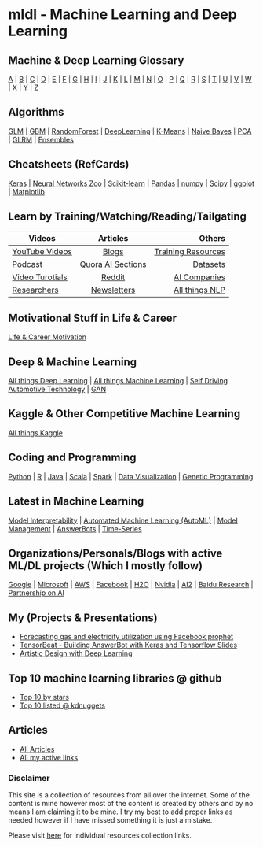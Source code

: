 # mldl - Machine Learning and Deep Learning #

## Machine & Deep Learning Glossary ##
[A](https://github.com/Avkash/mldl/blob/master/glossary/def_a.md) | [B](https://github.com/Avkash/mldl/blob/master/glossary/def_b.md) | [C](https://github.com/Avkash/mldl/blob/master/glossary/def_c.md) | [D](https://github.com/Avkash/mldl/blob/master/glossary/def_d.md) | [E](https://github.com/Avkash/mldl/blob/master/glossary/def_e.md) | [F](https://github.com/Avkash/mldl/blob/master/glossary/def_f.md) | [G](https://github.com/Avkash/mldl/blob/master/glossary/def_g.md) | [H](https://github.com/Avkash/mldl/blob/master/glossary/def_h.md) | [I](https://github.com/Avkash/mldl/blob/master/glossary/def_i.md) | [J](https://github.com/Avkash/mldl/blob/master/glossary/def_j.md) | [K](https://github.com/Avkash/mldl/blob/master/glossary/def_k.md) | [L](https://github.com/Avkash/mldl/blob/master/glossary/def_l.md) | [M](https://github.com/Avkash/mldl/blob/master/glossary/def_m.md) | [N](https://github.com/Avkash/mldl/blob/master/glossary/def_n.md) | [O](https://github.com/Avkash/mldl/blob/master/glossary/def_o.md) | [P](https://github.com/Avkash/mldl/blob/master/glossary/def_p.md) | [Q](https://github.com/Avkash/mldl/blob/master/glossary/def_q.md) | [R](https://github.com/Avkash/mldl/blob/master/glossary/def_r.md) | [S](https://github.com/Avkash/mldl/blob/master/glossary/def_s.md) | [T](https://github.com/Avkash/mldl/blob/master/glossary/def_t.md) | [U](https://github.com/Avkash/mldl/blob/master/glossary/def_u.md) | [V](https://github.com/Avkash/mldl/blob/master/glossary/def_v.md) | [W](https://github.com/Avkash/mldl/blob/master/glossary/def_w.md) | [X](https://github.com/Avkash/mldl/blob/master/glossary/def_x.md) | [Y](https://github.com/Avkash/mldl/blob/master/glossary/def_y.md) | [Z](https://github.com/Avkash/mldl/blob/master/glossary/def_z.md)

## Algorithms ##
[GLM](https://github.com/Avkash/mldl/blob/master/algos/algo_glm.md) | [GBM](https://github.com/Avkash/mldl/blob/master/algos/algo_gbm.md) | [RandomForest](https://github.com/Avkash/mldl/blob/master/algos/algo_drf.md) | [DeepLearning](https://github.com/Avkash/mldl/blob/master/algos/algo_dl.md) | [K-Means](https://github.com/Avkash/mldl/blob/master/algos/algo_kmeans.md) | [Naive Bayes](https://github.com/Avkash/mldl/blob/master/algos/algo_nb.md) | [PCA](https://github.com/Avkash/mldl/blob/master/algos/algo_pca.md) | [GLRM](https://github.com/Avkash/mldl/blob/master/algos/algo_glrm.md) | [Ensembles](https://github.com/Avkash/mldl/blob/master/algos/algo_ensembles.md)

## Cheatsheets (RefCards) ##
[Keras](https://github.com/Avkash/mldl/blob/master/pages/refcards-keras.md) | [Neural Networks Zoo](https://github.com/Avkash/mldl/blob/master/pages/refcards-nn-zoo.md) | [Scikit-learn](https://github.com/Avkash/mldl/blob/master/pages/refcards-scikit-learn.md) | [Pandas](https://github.com/Avkash/mldl/blob/master/pages/refcards-pandas.md) | [numpy](https://github.com/Avkash/mldl/blob/master/pages/refcards-numpy.md) | [Scipy](https://github.com/Avkash/mldl/blob/master/pages/refcards-scipy.md) | [ggplot](https://github.com/Avkash/mldl/blob/master/pages/refcards-ggplot.md) | [Matplotlib](https://github.com/Avkash/mldl/blob/master/pages/refcards-matplotlib.md)

## Learn by Training/Watching/Reading/Tailgating ##

| Videos        | Articles           |        Others       |
| ------------- |:------------------:| -------------------:|
| [YouTube Videos](https://github.com/Avkash/mldl/blob/master/dllibs/master_videos.md) | [Blogs](https://github.com/Avkash/mldl/blob/master/dllibs/master_blogs.md)          | [Training Resources](https://github.com/Avkash/mldl/blob/master/pages/master_training.md) |
| [Podcast](https://github.com/Avkash/mldl/blob/master/dllibs/master_videos.md)        | [Quora AI Sections](https://github.com/Avkash/mldl/blob/master/dllibs/master_blogs.md) | [Datasets](https://github.com/Avkash/mldl/blob/master/pages/master_datasets.md)  | 
| [Video Turotials](https://github.com/Avkash/mldl/blob/master/dllibs/master_videos.md)| [Reddit](https://github.com/Avkash/mldl/blob/master/dllibs/master_blogs.md)   | [AI Companies](https://github.com/Avkash/mldl/blob/master/dllibs/enterprise_ai.md) |
| [Researchers](https://github.com/Avkash/mldl/blob/master/dllibs/master_personals.md) | [Newsletters](https://github.com/Avkash/mldl/blob/master/dllibs/master_blogs.md)  | [All things NLP](https://github.com/Avkash/mldl/blob/master/dllibs/master_nlp.md) |


## Motivational Stuff in Life & Career ##

[Life & Career Motivation](https://github.com/Avkash/mldl/blob/master/pages/motivational.md)

## Deep & Machine Learning ##
[All things Deep Learning](https://github.com/Avkash/mldl/blob/master/master_dl.md) | [All things Machine Learning](https://github.com/Avkash/mldl/blob/master/master_ml.md) | [Self Driving Automotive Technology](https://github.com/Avkash/mldl/blob/master/driverless/README.md) | [GAN](https://github.com/Avkash/mldl/blob/master/pages/mater_gan.md)

## Kaggle & Other Competitive Machine Learning ##
[All things Kaggle](https://github.com/Avkash/mldl/blob/master/kaggle/master_kaggle.md)

## Coding and Programming ##

[Python](https://github.com/Avkash/mldl/blob/master/pages/master_python.md) | [R](https://github.com/Avkash/mldl/blob/master/dllibs/master_r.md) | [Java](https://github.com/Avkash/mldl/blob/master/dllibs/master_java.md) | [Scala](https://github.com/Avkash/mldl/blob/master/pages/master_scala.md) | [Spark](https://github.com/Avkash/mldl/blob/master/pages/master_spark.md) | [Data Visualization](https://github.com/Avkash/mldl/blob/master/pages/master_datavis.md) | [Genetic Programming](https://github.com/Avkash/mldl/blob/master/dllibs/master_ga.md)

## Latest in Machine Learning ##
[Model Interpretability](https://github.com/Avkash/mldl/blob/master/ml_interpretability.md) | [Automated Machine Learning (AutoML)](https://github.com/Avkash/mldl/blob/master/master_automl.md) | [Model Management](https://github.com/Avkash/mldl/blob/master/pages/master_model_mgmt.md) | [AnswerBots](https://github.com/Avkash/mldl/blob/master/pages/master_answerbot.md) | [Time-Series](https://github.com/Avkash/mldl/blob/master/dllibs/timeseries.md)

## Organizations/Personals/Blogs with active ML/DL projects (Which I mostly follow) ##
[Google](https://github.com/Avkash/mldl/blob/master/orgs/google/README.md) | [Microsoft](https://github.com/Avkash/mldl/blob/master/orgs/microsoft/README.md) | [AWS](https://github.com/Avkash/mldl/blob/master/orgs/aws/README.md) | [Facebook](https://github.com/Avkash/mldl/blob/master/orgs/facebook/README.md) | [H2O](https://github.com/Avkash/mldl/blob/master/orgs/h2o/README.md) | [Nvidia](https://github.com/Avkash/mldl/blob/master/orgs/nvidia/README.md) | [AI2](http://allenai.org/) | [Baidu Research](http://research.baidu.com/) | [Partnership on AI](https://www.partnershiponai.org/)
  
## My (Projects & Presentations) ##
 - [Forecasting gas and electricity utilization using Facebook prophet](https://github.com/Avkash/mldl/blob/master/pages/forecasting-prophet.md)
 - [TensorBeat - Building AnswerBot with Keras and Tensorflow Slides](https://github.com/Avkash/mldl/tree/master/tensorbeat-answerbot)
 - [Artistic Design with Deep Learning](https://github.com/Avkash/mldl/blob/master/pages/master_art.md)

## Top 10 machine learning libraries @ github ##
 - [Top 10 by stars](https://github.com/search?o=desc&q=Machine+Learning&s=stars&type=Repositories&utf8=%E2%9C%93) 
 - [Top 10 listed @ kdnuggets](http://www.kdnuggets.com/2015/12/top-10-machine-learning-github.html)
     
## Articles ##
  - [All Articles](https://github.com/Avkash/mldl/blob/master/pages/all_articles.md)
  - [All my active links](https://github.com/Avkash/mldl/blob/master/pages/activelinks.md)

### Disclaimer ###
This site is a collection of resources from all over the internet. Some of the content is mine however most of the content is created by others and by no means I am claiming it to be mine. I try my best to add proper links as needed however if I have missed something it is just a mistake. 

Please visit [here](https://github.com/Avkash/mldl/blob/master/pages/individual-res.md) for individual resources collection links. 
  
  
